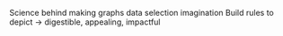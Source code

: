 Science behind making graphs
data selection
imagination
Build rules to depict -> digestible, appealing, impactful